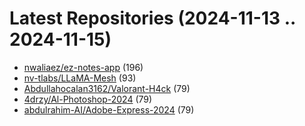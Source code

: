 # Latest Repositories (2024-11-13 .. 2024-11-15)

- [nwaliaez/ez-notes-app](https://github.com/nwaliaez/ez-notes-app) (196)
- [nv-tlabs/LLaMA-Mesh](https://github.com/nv-tlabs/LLaMA-Mesh) (93)
- [Abdullahocalan3162/Valorant-H4ck](https://github.com/Abdullahocalan3162/Valorant-H4ck) (79)
- [4drzy/Al-Photoshop-2024](https://github.com/4drzy/Al-Photoshop-2024) (79)
- [abdulrahim-AI/Adobe-Express-2024](https://github.com/abdulrahim-AI/Adobe-Express-2024) (79)
